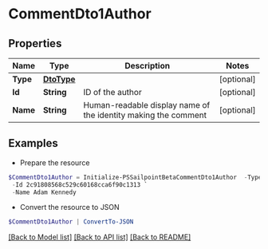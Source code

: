 # CommentDto1Author
## Properties

Name | Type | Description | Notes
------------ | ------------- | ------------- | -------------
**Type** | [**DtoType**](DtoType.md) |  | [optional] 
**Id** | **String** | ID of the author | [optional] 
**Name** | **String** | Human-readable display name of the identity making the comment | [optional] 

## Examples

- Prepare the resource
```powershell
$CommentDto1Author = Initialize-PSSailpointBetaCommentDto1Author  -Type null `
 -Id 2c91808568c529c60168cca6f90c1313 `
 -Name Adam Kennedy
```

- Convert the resource to JSON
```powershell
$CommentDto1Author | ConvertTo-JSON
```

[[Back to Model list]](../README.md#documentation-for-models) [[Back to API list]](../README.md#documentation-for-api-endpoints) [[Back to README]](../README.md)

